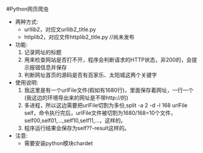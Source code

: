 #Python网页爬虫
* 两种方式:
    * urllib2，对应文urllib2_title.py
    * httplib2，对应文件httplib2_title.py  //尚未发布
* 功能:
  1. 记录网址的标题
  2. 用来检查网站是否打不开，程序会判断请求的HTTP状态，非200的，会提示报错信息并保存
  3. 判断网址首页的源码是否有百家乐、太阳城这两个关键字
* 使用说明:
  1. 我这里是有一个urlFile文件(假如有1680行)，里面保存着网址，一行一个(我这边的环境导出来的网址是不带http://的)
  2. 多进程，所以这边需要把urlFile切割为多份,split -a 2 -d -l 168 urlFile self，命令执行完后，urlFile文件被切割为1680/168=10个文件，self00,self01,...,self10,self11,...，这样的。
  3. 程序运行结果会保存为self??-result这样的。
* 注意:
    * 需要安装python模块chardet
